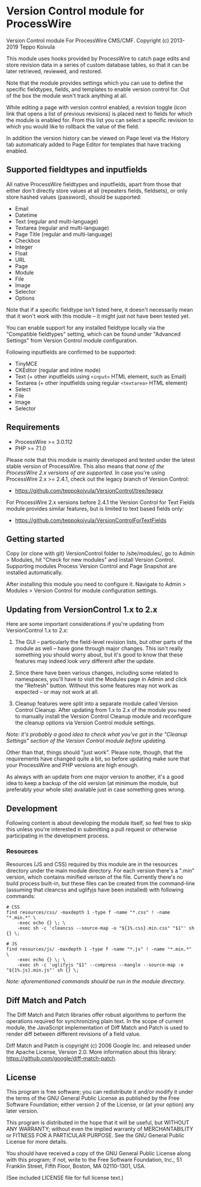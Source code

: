 Version Control module for ProcessWire
======================================

Version Control module For ProcessWire CMS/CMF.
Copyright (c) 2013-2019 Teppo Koivula

This module uses hooks provided by ProcessWire to catch page edits and store revision data in a
series of custom database tables, so that it can be later retrieved, reviewed, and restored.

Note that the module provides settings which you can use to define the specific fieldtypes, fields,
and templates to enable version control for. Out of the box the module won't track anything at all.

While editing a page with version control enabled, a revision toggle (icon link that opens a list of
previous revisions) is placed next to fields for which the module is enabled for. From this list you
can select a specific revision to which you would like to rollback the value of the field.

In addition the version history can be viewed on Page level via the History tab automaticaly added
to Page Editor for templates that have tracking enabled.

## Supported fieldtypes and inputfields

All native ProcessWire fieldtypes and inputfields, apart from those that either don't directly store
values at all (repeaters fields, fieldsets), or only store hashed values (password), should be
supported:

  * Email
  * Datetime
  * Text (regular and multi-language)
  * Textarea (regular and multi-language)
  * Page Title (regular and multi-language)
  * Checkbox
  * Integer
  * Float
  * URL
  * Page
  * Module
  * File
  * Image
  * Selector
  * Options
  
Note that if a specific fieldtype isn't listed here, it doesn't necessarily mean that it won't work
with this module – it might just not have been tested yet.

You can enable support for any installed fieldtype locally via the "Compatible fieldtypes" setting,
which can be found under "Advanced Settings" from Version Control module configuration.

Following inputfields are confirmed to be supported:

  * TinyMCE
  * CKEditor (regular and inline mode)
  * Text (+ other inputfields using `<input>` HTML element, such as Email)
  * Textarea (+ other inputfields using regular `<textarea>` HTML element)
  * Select
  * File
  * Image
  * Selector

## Requirements

  * ProcessWire >= 3.0.112
  * PHP >= 7.1.0

Please note that this module is mainly developed and tested under the latest stable version of
ProcessWire. This also means that *none of the ProcessWire 2.x versions of are supported.* In
case you're using ProcessWire 2.x >= 2.4.1, check out the legacy branch of Version Control:

  * https://github.com/teppokoivula/VersionControl/tree/legacy

For ProcessWire 2.x versions before 2.4.1 the Version Control for Text Fields module provides
similar features, but is limited to text based fields only:

  * https://github.com/teppokoivula/VersionControlForTextFields

## Getting started

Copy (or clone with git) VersionControl folder to /site/modules/, go to Admin > Modules, hit "Check
for new modules" and install Version Control. Supporting modules Process Version Control and Page
Snapshot are installed automatically.

After installing this module you need to configure it. Navigate to Admin > Modules > Version Control
for module configuration settings.

## Updating from VersionControl 1.x to 2.x

Here are some important considerations if you're updating from VersionControl 1.x to 2.x:

1. The GUI – particularly the field-level revision lists, but other parts of the module as well –
   have gone through major changes. This isn't really something you should worry about, but it's
   good to know that these features may indeed look *very* different after the update.

2. Since there have been various changes, including some related to namespaces, you'll have to visit
   the Modules page in Admin and click the "Refresh" button. Without this some features may not work
   as expected – or may not work at all.

3. Cleanup features were split into a separate module called Version Control Cleanup. After updating
   from 1.x to 2.x of the module you need to manually install the Version Control Cleanup module and
   reconfigure the cleanup options via Version Control module settings.

*Note: it's probably a good idea to check what you've got in the "Cleanup Settings" section of the
Version Control module before updating.*

Other than that, things should "just work". Please note, though, that the requirements have changed
quite a bit, so before updating make sure that your ProcessWire and PHP versions are high enough.

As always with an update from one major version to another, it's a good idea to keep a backup of the
old version (at minimum the module, but preferably your whole site) available just in case something
goes wrong.

## Development

Following content is about developing the module itself, so feel free to skip this unless you're
interested in submitting a pull request or otherwise participating in the development process.

### Resources

Resources (JS and CSS) required by this module are in the resources directory under the main module
directory. For each version there's a ".min" version, which contains minified verison of the file.
Currently there's no build process built-in, but these files can be created from the command-line
(assuming that cleancss and uglifyjs have been installed) with following commands:

```
# CSS
find resources/css/ -maxdepth 1 -type f -name "*.css" ! -name "*.min.*" \
    -exec echo {} \; \
    -exec sh -c 'cleancss --source-map -o "${1%.css}.min.css" "$1"' sh {} \;

# JS
find resources/js/ -maxdepth 1 -type f -name "*.js" ! -name "*.min.*" \
    -exec echo {} \; \
    -exec sh -c 'uglifyjs "$1" --compress --mangle --source-map -o "${1%.js}.min.js"' sh {} \;
```

*Note: aforementioned commands should be run in the module directory.*

## Diff Match and Patch

The Diff Match and Patch libraries offer robust algorithms to perform the operations required for
synchronizing plain text. In the scope of current module, the JavaScript implementation of Diff
Match and Patch is used to render diff between different revisions of a field value.

Diff Match and Patch is copyright (c) 2006 Google Inc. and released under the Apache License,
Version 2.0. More information about this library: https://github.com/google/diff-match-patch.

## License

This program is free software; you can redistribute it and/or modify it under the terms of the GNU
General Public License as published by the Free Software Foundation; either version 2 of the
License, or (at your option) any later version.

This program is distributed in the hope that it will be useful, but WITHOUT ANY WARRANTY; without
even the implied warranty of MERCHANTABILITY or FITNESS FOR A PARTICULAR PURPOSE. See the GNU
General Public License for more details.

You should have received a copy of the GNU General Public License along with this program; if not,
write to the Free Software Foundation, Inc., 51 Franklin Street, Fifth Floor, Boston, MA 02110-1301,
USA.

(See included LICENSE file for full license text.)